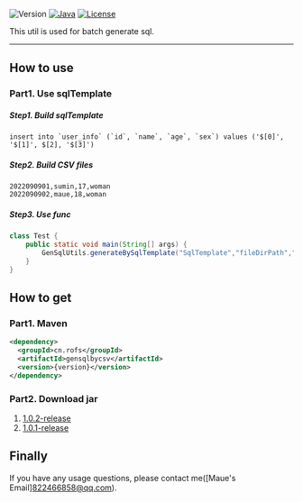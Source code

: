 
![Version](https://img.shields.io/badge/Version-1.0.2-ff69b4)
[![Java](https://img.shields.io/badge/Java-1.8%2B-green)](https://www.openlogic.com/openjdk-downloads)
[![License](https://img.shields.io/badge/License-MIT-green)](https://opensource.org/licenses/MIT)

This util is used for batch generate sql.

---

## How to use

### Part1. Use sqlTemplate

##### Step1. Build sqlTemplate

```MySQL
insert into `user_info` (`id`, `name`, `age`, `sex`) values ('$[0]', '$[1]', $[2], '$[3]')
```

##### Step2. Build CSV files

```csv
2022090901,sumin,17,woman
2022090902,maue,18,woman
```

##### Step3. Use func

```Java
class Test {
    public static void main(String[] args) {
        GenSqlUtils.generateBySqlTemplate("SqlTemplate","fileDirPath","dataFileName");        
    }
}
```

## How to get

### Part1. Maven

```xml
<dependency>
  <groupId>cn.rofs</groupId>
  <artifactId>gensqlbycsv</artifactId>
  <version>{version}</version>
</dependency>
```

### Part2. Download jar

1. [1.0.2-release](https://github.com/maue-opensource/gensqlbycsv/releases/download/v1.0.2/gensqlbycsv-1.0.2.jar)
2. [1.0.1-release](https://github.com/maue-opensource/gensqlbycsv/releases/download/v1.0.1/gensqlbycsv-1.0.1.jar)

## Finally

If you have any usage questions, please contact me([Maue's Email]<822466858@qq.com>).